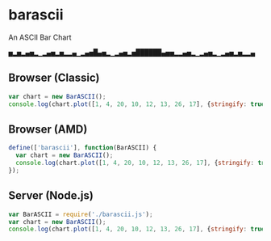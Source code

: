 barascii
========

An ASCII Bar Chart

<pre>
▅▂▅▂▄▅▂▁▂▄▅▂▅▂▂▄▁▂▄▅█▄▅▂▁▂▄▅▂▅██████▄▅▅▂▂▄▅▂▁▂▄▅▂▁▂▄▅▂▅▂▂▄
</pre>

## Browser (Classic)
```js
var chart = new BarASCII();
console.log(chart.plot([1, 4, 20, 10, 12, 13, 26, 17], {stringify: true}));
```

## Browser (AMD)
```js
define(['barascii'], function(BarASCII) {
  var chart = new BarASCII();
  console.log(chart.plot([1, 4, 20, 10, 12, 13, 26, 17], {stringify: true}));
});
```

## Server (Node.js)
```js
var BarASCII = require('./barascii.js');
var chart = new BarASCII();
console.log(chart.plot([1, 4, 20, 10, 12, 13, 26, 17], {stringify: true}));
```
